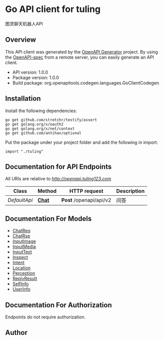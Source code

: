 # Go API client for tuling

图灵聊天机器人API

## Overview
This API client was generated by the [OpenAPI Generator](https://openapi-generator.tech) project.  By using the [OpenAPI-spec](https://www.openapis.org/) from a remote server, you can easily generate an API client.

- API version: 1.0.0
- Package version: 1.0.0
- Build package: org.openapitools.codegen.languages.GoClientCodegen

## Installation

Install the following dependencies:

```shell
go get github.com/stretchr/testify/assert
go get golang.org/x/oauth2
go get golang.org/x/net/context
go get github.com/antihax/optional
```

Put the package under your project folder and add the following in import:

```golang
import "./tuling"
```

## Documentation for API Endpoints

All URIs are relative to *http://openapi.tuling123.com*

Class | Method | HTTP request | Description
------------ | ------------- | ------------- | -------------
*DefaultApi* | [**Chat**](docs/DefaultApi.md#chat) | **Post** /openapi/api/v2 | 问答


## Documentation For Models

 - [ChatReq](docs/ChatReq.md)
 - [ChatRsp](docs/ChatRsp.md)
 - [InputImage](docs/InputImage.md)
 - [InputMedia](docs/InputMedia.md)
 - [InputText](docs/InputText.md)
 - [Inspect](docs/Inspect.md)
 - [Intent](docs/Intent.md)
 - [Location](docs/Location.md)
 - [Perception](docs/Perception.md)
 - [ReplyResult](docs/ReplyResult.md)
 - [SelfInfo](docs/SelfInfo.md)
 - [UserInfo](docs/UserInfo.md)


## Documentation For Authorization

 Endpoints do not require authorization.



## Author



